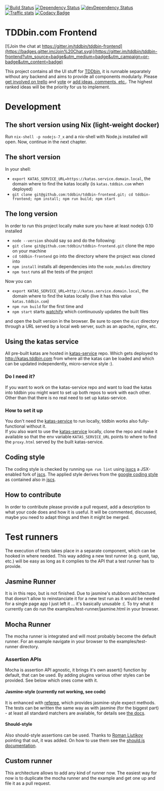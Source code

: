 [![Build Status](https://travis-ci.org/tddbin/tddbin-frontend.svg)](https://travis-ci.org/tddbin/tddbin-frontend)
[![Dependency Status](https://david-dm.org/tddbin/tddbin-frontend.svg)](https://david-dm.org/tddbin/tddbin-frontend)
[![devDependency Status](https://david-dm.org/tddbin/tddbin-frontend/dev-status.svg)](https://david-dm.org/tddbin/tddbin-frontend#info=devDependencies)
[![Traffic stats](https://img.shields.io/badge/analytics-plausible-%236574cd.svg)](https://plausible.io/tddbin.com)
[![Codacy Badge](https://www.codacy.com/project/badge/52205d40abd9463b9f5dca236b12b997)](https://www.codacy.com/public/wk_2448/tddbin-frontend)

# TDDbin.com Frontend

[![Join the chat at https://gitter.im/tddbin/tddbin-frontend](https://badges.gitter.im/Join%20Chat.svg)](https://gitter.im/tddbin/tddbin-frontend?utm_source=badge&utm_medium=badge&utm_campaign=pr-badge&utm_content=badge)

This project contains all the UI stuff for [TDDbin], it is runnable separately
without any backend and aims to provide all components modularly.
Please [get involved on trello][trello] and [vote][trello] or [add ideas, comments, etc.][trello].
The highest ranked ideas will be the priority for us to implement.


# Development

## The short version using Nix (light-weight docker)

Run `nix-shell -p nodejs-7_x` and a nix-shell with Node.js installed will open.
Now, continue in the next chapter.

## The short version

In your shell: 
- `export KATAS_SERVICE_URL=https://katas.service.domain.local`, the domain where to find the katas locally 
  (is `katas.tddbin.com` when deployed)
- `git clone git@github.com:tddbin/tddbin-frontend.git; cd tddbin-frontend; npm install; npm run build; npm start`  

## The long version

In order to run this project locally make sure you have at least nodejs 0.10 installed 
- `node --version` should say so
and do the following:
- `git clone git@github.com:tddbin/tddbin-frontend.git` clone the repo on your machine
- `cd tddbin-frontend` go into the directory where the project was cloned into
- `npm install` installs all dependencies into the `node_modules` directory
- `npm test` runs all the tests of the project

Now you can 
- `export KATAS_SERVICE_URL=http://katas.service.domain.local`, the domain where to find the katas locally 
  (live it has this value `katas.tddbin.com`)
- `npm run build` for the first time and
- `npm start` starts [watchify] which continuously updates the built files 

and open the built version in the browser. Be sure to open the `dist` directory 
through a URL served by a local web server, such as an apache, nginx, etc.

## Using the katas service

All pre-built katas are hosted in [katas-service] repo. Which gets deployed to 
http://katas.tddbin.com from where all the katas can be loaded and which can be updated
independently, micro-service style :).   

### Do I need it?

If you want to work on the katas-service repo and want to load the katas into 
tddbin you might want to set up both repos to work with each other.  
Other than that there is no real need to set up katas-service.

### How to set it up

You don't need the [katas-service] to run locally, tddbin works also fully-functional without it.  
If you also want to use the [katas-service] locally, clone the repo and make it
available so that the env variable `KATAS_SERVICE_URL` points to where to find the `proxy.html`
served by the built katas-service.

## Coding style

The coding style is checked by running `npm run lint` using [jsxcs] a JSX-enabled fork of 
[jscs].
The applied style derives from the [google coding style][1]
as contained also in [jscs].

## How to contribute

In order to contribute please provide a pull request, add a description to what your code does and how it is useful.
It will be commented, discussed, maybe you need to adapt things and then it might be merged.

# Test runners

The execution of tests takes place in a separate component, which can be hooked in
where needed.
This way adding a new test runner (e.g. qunit, tap, etc.) will be easy as long as it
complies to the API that a test runner has to provide.

## Jasmine Runner
It is in this repo, but is not finished.
Due to jasmine's stubborn architecture that doesn't allow to reinstanciate it for a new test run
as it would be needed for a single page app I just left it ... it's basically unusable :(.
To try what it currently can do run the examples/test-runner/jasmine.html in your browser.

## Mocha Runner
The mocha runner is integrated and will most probably become the default runner.
For an example navigate in your browser to the examples/test-runner directory.

### Assertion APIs
Mocha is assertion API agnostic, it brings it's own assert() function by default, that can be used.
By adding plugins various other styles can be provided. See below which ones come with it.
 
#### Jasmine-style (currently not working, see code)
It is enhanced with [referee], which provides jasmine-style expect methods.
The tests can be written the same way as with jasmine (for the biggest part) - at least
all standard matchers are available, for details see [the docs][2].

#### Should-style
Also should-style assertions can be used. Thanks to [Roman Liutikov][3]
pointing that out, it was added. On how to use them see the [should.js documentation][4].

## Custom runner
This architecture allows to add any kind of runner now.
The easiest way for now is to duplicate the mocha runner and the example
and get one up and file it as a pull request.

[TDDbin]: http://tddbin.com
[katas-service]: https://github.com/tddbin/katas-service
[watchify]: https://github.com/substack/watchify
[referee]: https://github.com/busterjs/referee
[jscs]: https://github.com/jscs-dev/node-jscs
[trello]: https://trello.com/b/FW1gUVxe/tddbin-com
[jsxcs]: https://github.com/orktes/node-jsxcs
[1]: https://github.com/jscs-dev/node-jscs/blob/master/presets/google.json
[2]: http://docs.busterjs.org/en/latest/modules/referee/#expectations
[3]: https://twitter.com/roman01la/status/496720629555798016
[4]: https://github.com/visionmedia/should.js#assertions
